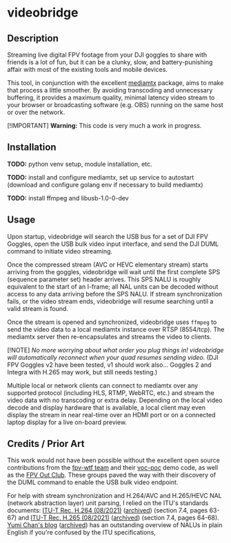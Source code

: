 # videobridge

## Description

Streaming live digital FPV footage from your DJI goggles to share with friends
is a lot of fun, but it can be a clunky, slow, and battery-punishing affair
with most of the existing tools and mobile devices.

This tool, in conjunction with the excellent
[mediamtx](https://github.com/bluenviron/mediamtx) package, aims to make that 
process a little smoother.  By avoiding transcoding and unnecessary buffering, 
it provides a maximum quality, minimal latency video stream to your browser or
broadcasting software (e.g. OBS) running on the same host or over the network.

[!IMPORTANT]
**Warning:** This code is very much a work in progress.


## Installation

**TODO:** python venv setup, module installation, etc.

**TODO:** install and configure mediamtx, set up service to autostart (download
and configure golang env if necessary to build mediamtx)

**TODO:** install ffmpeg and libusb-1.0-0-dev


## Usage

Upon startup, videobridge will search the USB bus for a set of DJI FPV Goggles,
open the USB bulk video input interface, and send the DJI DUML command to
initiate video streaming.

Once the compressed stream (AVC or HEVC elementary stream) starts arriving from
the goggles, videobridge will wait until the first complete SPS (sequence
parameter set) header arrives.  This SPS NALU is roughly equivalent to the 
start of an I-frame; all NAL units can be decoded without access to any data
arriving before the SPS NALU.  If stream synchronization fails, or the video
stream ends, videobridge will resume searching until a valid stream is found.

Once the stream is opened and synchronized, videobridge uses `ffmpeg` to
send the video data to a local mediamtx instance over RTSP (8554/tcp).
The mediamtx server then re-encapsulates and streams the video to clients.

[!NOTE]
*No more worrying about what order you plug things in!  videobridge will
automatically reconnect when your quad resumes sending video.*
(DJI FPV Goggles v2 have been tested, v1 should work also... Goggles 2 and
Integra with H.265 may work, but still needs testing.)

Multiple local or network clients can connect to mediamtx over any supported
protocol (including HLS, RTMP, WebRTC, etc.) and stream the video data
with no transcoding or extra delay.  Depending on the local video decode and
display hardware that is available, a local client may even display the stream
in near real-time over an HDMI port or on a connected laptop display for a live
on-board preview.


## Credits / Prior Art

This work would not have been possible without the excellent open source
contributions from the [fpv-wtf team](https://github.com/fpv-wtf/) and their
[voc-poc](https://github.com/fpv-wtf/voc-poc/) demo code, as well as the
[FPV Out Club](https://github.com/fpvout).  These groups paved the way with
their discovery of the DUML command to enable the USB bulk video endpoint.

For help with stream synchronization and H.264/AVC and H.265/HEVC NAL (network
abstraction layer) unit parsing, I relied on the ITU's standards documents:
[ITU-T Rec. H.264 (08/2021)](https://www.itu.int/rec/dologin_pub.asp?lang=e&id=T-REC-H.264-202108-I!!PDF-E&type=items)
([archived](https://web.archive.org/web/20230424014548/https://www.itu.int/rec/dologin_pub.asp?lang=e&id=T-REC-H.264-202108-I!!PDF-E&type=items))
(section 7.4, pages 63-67) and
[ITU-T Rec. H.265 (08/2021)](https://www.itu.int/rec/dologin_pub.asp?lang=e&id=T-REC-H.265-202108-I!!PDF-E&type=items)
([archived](https://web.archive.org/web/20211118144215/https://www.itu.int/rec/dologin_pub.asp?lang=e&id=T-REC-H.265-202108-I!!PDF-E&type=items))
(section 7.4, pages 64-68).
[Yumi Chan's blog](https://yumichan.net/video-processing/video-compression/introduction-to-h264-nal-unit/)
([archived](https://web.archive.org/web/20230330054552/https://yumichan.net/video-processing/video-compression/introduction-to-h264-nal-unit/))
has an outstanding overview of NALUs in plain English if you're confused by
the ITU specifications,
